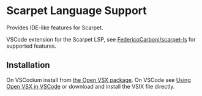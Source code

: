 # Scarpet Language Support

Provides IDE-like features for Scarpet.

VSCode extension for the Scarpet LSP, see [FedericoCarboni/scarpet-ls] for
supported features.

## Installation

On VSCodium install from [the Open VSX package][2]. On VSCode see
[Using Open VSX in VSCode][1] or download and install the VSIX file directly.

[FedericoCarboni/scarpet-ls]: https://github.com/FedericoCarboni/scarpet-ls
[1]: https://github.com/eclipse/openvsx/wiki/Using-Open-VSX-in-VS-Code
[2]: https://open-vsx.org/extension/federicocarboni/scarpet-ls
